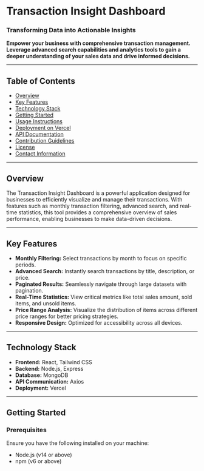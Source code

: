 # Transaction Insight Dashboard

### Transforming Data into Actionable Insights

**Empower your business with comprehensive transaction management. Leverage advanced search capabilities and analytics tools to gain a deeper understanding of your sales data and drive informed decisions.**

---

## Table of Contents

- [Overview](#overview)
- [Key Features](#key-features)
- [Technology Stack](#technology-stack)
- [Getting Started](#getting-started)
- [Usage Instructions](#usage-instructions)
- [Deployment on Vercel](#deployment-on-vercel)
- [API Documentation](#api-documentation)
- [Contribution Guidelines](#contribution-guidelines)
- [License](#license)
- [Contact Information](#contact-information)

---

## Overview

The Transaction Insight Dashboard is a powerful application designed for businesses to efficiently visualize and manage their transactions. With features such as monthly transaction filtering, advanced search, and real-time statistics, this tool provides a comprehensive overview of sales performance, enabling businesses to make data-driven decisions.

---

## Key Features

- **Monthly Filtering:** Select transactions by month to focus on specific periods.
- **Advanced Search:** Instantly search transactions by title, description, or price.
- **Paginated Results:** Seamlessly navigate through large datasets with pagination.
- **Real-Time Statistics:** View critical metrics like total sales amount, sold items, and unsold items.
- **Price Range Analysis:** Visualize the distribution of items across different price ranges for better pricing strategies.
- **Responsive Design:** Optimized for accessibility across all devices.

---

## Technology Stack

- **Frontend:** React, Tailwind CSS
- **Backend:** Node.js, Express
- **Database:** MongoDB
- **API Communication:** Axios
- **Deployment:** Vercel

---

## Getting Started

### Prerequisites

Ensure you have the following installed on your machine:

- Node.js (v14 or above)
- npm (v6 or above)




